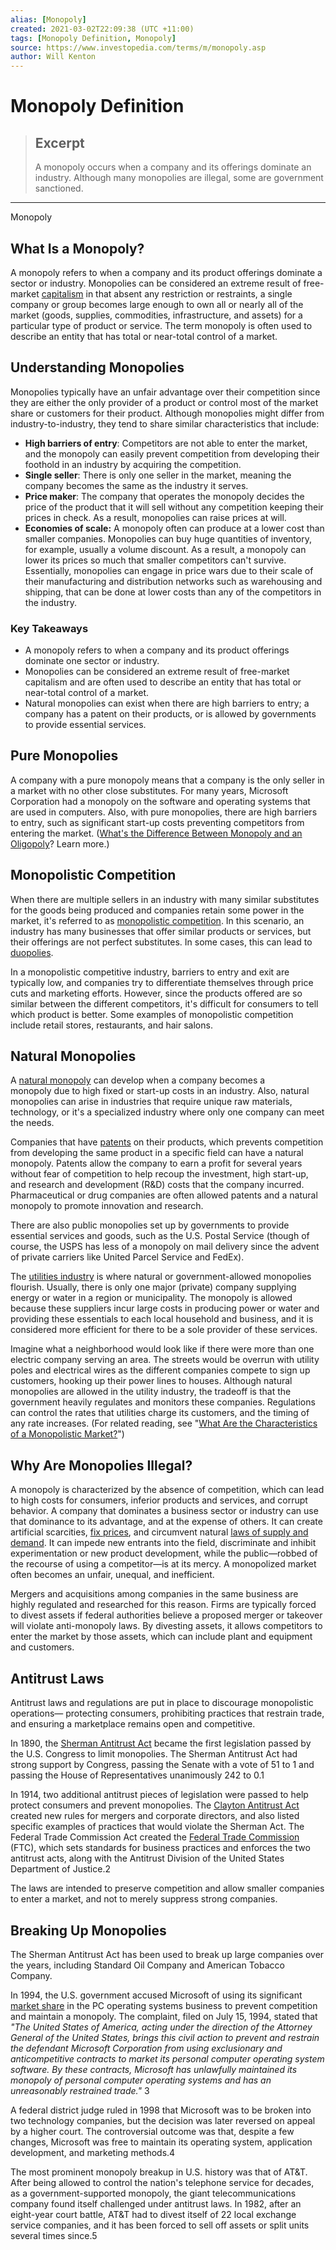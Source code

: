 ```yaml
---
alias: [Monopoly]
created: 2021-03-02T22:09:38 (UTC +11:00)
tags: [Monopoly Definition, Monopoly]
source: https://www.investopedia.com/terms/m/monopoly.asp
author: Will Kenton
---
```


# Monopoly Definition

> ## Excerpt
> A monopoly occurs when a company and its offerings dominate an industry. Although many monopolies are illegal, some are government sanctioned.

---

Monopoly
## What Is a Monopoly?

A monopoly refers to when a company and its product offerings dominate a sector or industry. Monopolies can be considered an extreme result of free-market [capitalism](https://www.investopedia.com/terms/f/freemarket.asp) in that absent any restriction or restraints, a single company or group becomes large enough to own all or nearly all of the market (goods, supplies, commodities, infrastructure, and assets) for a particular type of product or service. The term monopoly is often used to describe an entity that has total or near-total control of a market.

## Understanding Monopolies

Monopolies typically have an unfair advantage over their competition since they are either the only provider of a product or control most of the market share or customers for their product. Although monopolies might differ from industry-to-industry, they tend to share similar characteristics that include:

-   **High barriers of entry**: Competitors are not able to enter the market, and the monopoly can easily prevent competition from developing their foothold in an industry by acquiring the competition.
-   **Single seller**: There is only one seller in the market, meaning the company becomes the same as the industry it serves. 
-   **Price maker**: The company that operates the monopoly decides the price of the product that it will sell without any competition keeping their prices in check. As a result, monopolies can raise prices at will.
-   **Economies of scale:** A monopoly often can produce at a lower cost than smaller companies. Monopolies can buy huge quantities of inventory, for example, usually a volume discount. As a result, a monopoly can lower its prices so much that smaller competitors can't survive. Essentially, monopolies can engage in price wars due to their scale of their manufacturing and distribution networks such as warehousing and shipping, that can be done at lower costs than any of the competitors in the industry.

### Key Takeaways

-   A monopoly refers to when a company and its product offerings dominate one sector or industry.
-   Monopolies can be considered an extreme result of free-market capitalism and are often used to describe an entity that has total or near-total control of a market.
-   Natural monopolies can exist when there are high barriers to entry; a company has a patent on their products, or is allowed by governments to provide essential services.

## Pure Monopolies

A company with a pure monopoly means that a company is the only seller in a market with no other close substitutes. For many years, Microsoft Corporation had a monopoly on the software and operating systems that are used in computers. Also, with pure monopolies, there are high barriers to entry, such as significant start-up costs preventing competitors from entering the market. ([What's the Difference Between Monopoly and an Oligopoly](https://www.investopedia.com/ask/answers/121514/what-are-major-differences-between-monopoly-and-oligopoly.asp)? Learn more.)

## Monopolistic Competition

When there are multiple sellers in an industry with many similar substitutes for the goods being produced and companies retain some power in the market, it's referred to as [monopolistic competition](https://www.investopedia.com/terms/m/monopolisticmarket.asp). In this scenario, an industry has many businesses that offer similar products or services, but their offerings are not perfect substitutes. In some cases, this can lead to [duopolies](https://www.investopedia.com/terms/d/duopoly.asp).

In a monopolistic competitive industry, barriers to entry and exit are typically low, and companies try to differentiate themselves through price cuts and marketing efforts. However, since the products offered are so similar between the different competitors, it's difficult for consumers to tell which product is better. Some examples of monopolistic competition include retail stores, restaurants, and hair salons. 

## Natural Monopolies

A [natural monopoly](https://www.investopedia.com/terms/n/natural_monopoly.asp) can develop when a company becomes a monopoly due to high fixed or start-up costs in an industry. Also, natural monopolies can arise in industries that require unique raw materials, technology, or it's a specialized industry where only one company can meet the needs.

Companies that have [patents](https://www.investopedia.com/terms/p/patent.asp) on their products, which prevents competition from developing the same product in a specific field can have a natural monopoly. Patents allow the company to earn a profit for several years without fear of competition to help recoup the investment, high start-up, and research and development (R&D) costs that the company incurred. Pharmaceutical or drug companies are often allowed patents and a natural monopoly to promote innovation and research.

There are also public monopolies set up by governments to provide essential services and goods, such as the U.S. Postal Service (though of course, the USPS has less of a monopoly on mail delivery since the advent of private carriers like United Parcel Service and FedEx). 

The [utilities industry](https://www.investopedia.com/articles/investing/022516/worlds-top-10-utility-companies.asp) is where natural or government-allowed monopolies flourish. Usually, there is only one major (private) company supplying energy or water in a region or municipality. The monopoly is allowed because these suppliers incur large costs in producing power or water and providing these essentials to each local household and business, and it is considered more efficient for there to be a sole provider of these services.

Imagine what a neighborhood would look like if there were more than one electric company serving an area. The streets would be overrun with utility poles and electrical wires as the different companies compete to sign up customers, hooking up their power lines to houses. Although natural monopolies are allowed in the utility industry, the tradeoff is that the government heavily regulates and monitors these companies. Regulations can control the rates that utilities charge its customers, and the timing of any rate increases. (For related reading, see "[What Are the Characteristics of a Monopolistic Market?](https://www.investopedia.com/ask/answers/040915/what-are-characteristics-monopolistic-market.asp)")

## Why Are Monopolies Illegal?

A monopoly is characterized by the absence of competition, which can lead to high costs for consumers, inferior products and services, and corrupt behavior. A company that dominates a business sector or industry can use that dominance to its advantage, and at the expense of others. It can create artificial scarcities, [fix prices](https://www.investopedia.com/terms/p/pricefixing.asp), and circumvent natural [laws of supply and demand](https://www.investopedia.com/terms/l/law-of-supply-demand.asp). It can impede new entrants into the field, discriminate and inhibit experimentation or new product development, while the public—robbed of the recourse of using a competitor—is at its mercy. A monopolized market often becomes an unfair, unequal, and inefficient.

Mergers and acquisitions among companies in the same business are highly regulated and researched for this reason. Firms are typically forced to divest assets if federal authorities believe a proposed merger or takeover will violate anti-monopoly laws. By divesting assets, it allows competitors to enter the market by those assets, which can include plant and equipment and customers.

## Antitrust Laws

Antitrust laws and regulations are put in place to discourage monopolistic operations— protecting consumers, prohibiting practices that restrain trade, and ensuring a marketplace remains open and competitive.

In 1890, the [Sherman Antitrust Act](https://www.investopedia.com/terms/s/sherman-antiturst-act.asp) became the first legislation passed by the U.S. Congress to limit monopolies. The Sherman Antitrust Act had strong support by Congress, passing the Senate with a vote of 51 to 1 and passing the House of Representatives unanimously 242 to 0.1

In 1914, two additional antitrust pieces of legislation were passed to help protect consumers and prevent monopolies. The [Clayton Antitrust Act](https://www.investopedia.com/terms/c/clayton-antitrust-act.asp) created new rules for mergers and corporate directors, and also listed specific examples of practices that would violate the Sherman Act. The Federal Trade Commission Act created the [Federal Trade Commission](https://www.investopedia.com/terms/f/ftc.asp) (FTC), which sets standards for business practices and enforces the two antitrust acts, along with the Antitrust Division of the United States Department of Justice.2

The laws are intended to preserve competition and allow smaller companies to enter a market, and not to merely suppress strong companies.

## Breaking Up Monopolies

The Sherman Antitrust Act has been used to break up large companies over the years, including Standard Oil Company and American Tobacco Company.

In 1994, the U.S. government accused Microsoft of using its significant [market share](https://www.investopedia.com/terms/m/marketshare.asp) in the PC operating systems business to prevent competition and maintain a monopoly. The complaint, filed on July 15, 1994, stated that _"The United States of America, acting under the direction of the Attorney General of the United States, brings this civil action to prevent and restrain the defendant Microsoft Corporation from using exclusionary and anticompetitive contracts to market its personal computer operating system software. By these contracts, Microsoft has unlawfully maintained its monopoly of personal computer operating systems and has an unreasonably restrained trade."_ 3

A federal district judge ruled in 1998 that Microsoft was to be broken into two technology companies, but the decision was later reversed on appeal by a higher court. The controversial outcome was that, despite a few changes, Microsoft was free to maintain its operating system, application development, and marketing methods.4

The most prominent monopoly breakup in U.S. history was that of AT&T. After being allowed to control the nation's telephone service for decades, as a government-supported monopoly, the giant telecommunications company found itself challenged under antitrust laws. In 1982, after an eight-year court battle, AT&T had to divest itself of 22 local exchange service companies, and it has been forced to sell off assets or split units several times since.5
